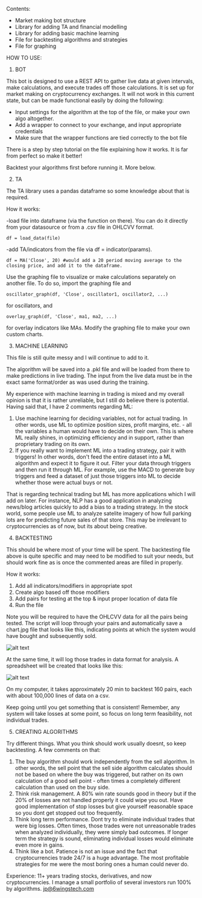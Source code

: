 
Contents: 
- Market making bot structure
- Library for adding TA and financial modelling
- Library for adding basic machine learning
- File for backtesting algorithms and strategies
- File for graphing

HOW TO USE:

1. BOT

This bot is designed to use a REST API to gather live data at given intervals, make calculations, and execute trades off those calculations. It is set up for market making on cryptocurrency exchanges. It will not work in this current state, but can be made functional easily by doing the following:
  - Input settings for the algorithm at the top of the file, or make your own algo altogether.
  - Add a wrapper to connect to your exchange, and input appropriate credentials
  - Make sure that the wrapper functions are tied correctly to the bot file

There is a step by step tutorial on the file explaining how it works. It is far from perfect so make it better!

Backtest your algorithms first before running it. More below.

2. TA

The TA library uses a pandas dataframe so some knowledge about that is required. 

How it works:

  -load file into dataframe (via the function on there). You can do it directly from your datasource or from a .csv file in OHLCVV format.
  
    df = load_data(file)
    
  -add TA/indicators from the file via df = indicator(params).
  
    df = MA('Close', 20) #would add a 20 period moving average to the closing price, and add it to the dataframe.
    
  Use the graphing file to visualize or make calculations separately on another file. To do so, import the graphing file and 
  
    oscillator_graph(df, 'Close', oscillator1, oscillator2, ...)
    
  for oscillators, and
  
    overlay_graph(df, 'Close', ma1, ma2, ...)
    
  for overlay indicators like MAs. Modify the graphing file to make your own custom charts.
  
  
3. MACHINE LEARNING

This file is still quite messy and I will continue to add to it.

The algorithm will be saved into a .pkl file and will be loaded from there to make predictions in live trading. The input from the live data must be in the exact same format/order as was used during the training.

My experience with machine learning in trading is mixed and my overall opinion is that it is rather unreliable, but I still do believe there is potential. Having said that, I have 2 comments regarding ML:
  1. Use machine learning for deciding variables, not for actual trading. In other words, use ML to optimize position sizes, profit margins, etc. - all the variables a human would have to decide on their own. This is where ML really shines, in optimizing efficiency and in support, rather than proprietary trading on its own.
  2. If you really want to implement ML into a trading strategy, pair it with triggers! In other words, don't feed the entire dataset into a ML algorithm and expect it to figure it out. Filter your data through triggers and then run it through ML. For example, use the MACD to generate buy triggers and feed a dataset of just those triggers into ML to decide whether those were actual buys or not. 

That is regarding technical trading but ML has more applications which I will add on later. For instance, NLP has a good application in analyzing news/blog articles quickly to add a bias to a trading strategy. In the stock world, some people use ML to analyze satelite imagery of how full parking lots are for predicting future sales of that store. This may be irrelevant to cryptocurrencies as of now, but its about being creative.

4. BACKTESTING

This should be where most of your time will be spent. The backtesting file above is quite specific and may need to be modified to suit your needs, but should work fine as is once the commented areas are filled in properly. 

How it works:

  1. Add all indicators/modifiers in appropriate spot
  2. Create algo based off those modifiers
  3. Add pairs for testing at the top & input proper location of data file
  4. Run the file
  
Note you will be required to have the OHLCVV data for all the pairs being tested. The script will loop through your pairs and automatically save a chart.jpg file that looks like this, indicating points at which the system would have bought and subsequently sold.

![alt text](http://6wingstech.com/wp-content/uploads/2018/11/ETH-YOYO_150_day_backtesting_chart_new.jpg)

At the same time, it will log those trades in data format for analysis. A spreadsheet will be created that looks like this:

![alt text](http://6wingstech.com/wp-content/uploads/2018/11/spreadsheet.jpg)

On my computer, it takes approximately 20 min to backtest 160 pairs, each with about 100,000 lines of data on a csv.

Keep going until you get something that is consistent! Remember, any system will take losses at some point, so focus on long term feasibility, not individual trades.

5. CREATING ALGORITHMS

Try different things. What you think should work usually doesnt, so keep backtesting. A few comments on that:

  1. The buy algorithm should work independently from the sell algorithm. In other words, the sell point that the sell side algorithm     calculates should not be based on where the buy was triggered, but rather on its own calculation of a good sell point - often times a   completely different calculation than used on the buy side.
  2. Think risk management. A 80% win rate sounds good in theory but if the 20% of losses are not handled properly it could wipe you       out. Have good implementation of stop losses but give yourself reasonable space so you dont get stopped out too frequently.
  3. Think long term performance. Dont try to eliminate individual trades that were big losses. Often times, those trades were not         unreasonable trades when analyzed individually, they were simply bad outcomes. If longer term the strategy is sound, eliminating         individual losses would eliminate even more in gains.
  4. Think like a bot. Patience is not an issue and the fact that cryptocurrencies trade 24/7 is a huge advantage. The most profitable     strategies for me were the most boring ones a human could never do. 
  
  
  Experience: 11+ years trading stocks, derivatives, and now cryptocurrencies. I manage a small portfolio of several investors run 100% by algorithms. jp@6wingstech.com
